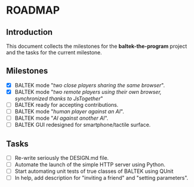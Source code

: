 # ROADMAP

## Introduction

This document collects the milestones for the **baltek-the-program** project and the tasks for the current milestone.

## Milestones

- [x] BALTEK mode "*two close players sharing the same browser*".
- [x] BALTEK mode "*two remote players using their own browser, synchronized thanks to JsTogether*"
- [ ] BALTEK  ready for accepting contributions.
- [ ] BALTEK mode "*human player against an AI*".
- [ ] BALTEK mode "*AI against another AI*".
- [ ] BALTEK GUI redesigned for smartphone/tactile surface.

## Tasks

- [ ] Re-write seriously the DESIGN.md file.
- [ ] Automate the launch of the simple HTTP server using Python.
- [ ] Start automating unit tests of true classes of BALTEK using QUnit 
- [ ] In help, add description for "inviting a friend" and "setting parameters".
